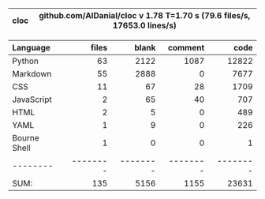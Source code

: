 cloc|github.com/AlDanial/cloc v 1.78  T=1.70 s (79.6 files/s, 17653.0 lines/s)
--- | ---

Language|files|blank|comment|code
:-------|-------:|-------:|-------:|-------:
Python|63|2122|1087|12822
Markdown|55|2888|0|7677
CSS|11|67|28|1709
JavaScript|2|65|40|707
HTML|2|5|0|489
YAML|1|9|0|226
Bourne Shell|1|0|0|1
--------|--------|--------|--------|--------
SUM:|135|5156|1155|23631
